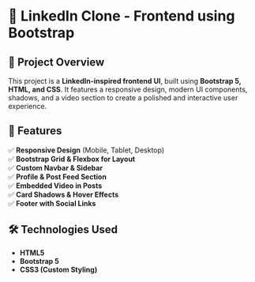 # 🔗 LinkedIn Clone - Frontend using Bootstrap  

## 📌 Project Overview  
This project is a **LinkedIn-inspired frontend UI**, built using **Bootstrap 5, HTML, and CSS**. It features a responsive design, modern UI components, shadows, and a video section to create a polished and interactive user experience.  

## 🚀 Features  
✅ **Responsive Design** (Mobile, Tablet, Desktop)  
✅ **Bootstrap Grid & Flexbox for Layout**  
✅ **Custom Navbar & Sidebar**  
✅ **Profile & Post Feed Section**  
✅ **Embedded Video in Posts**  
✅ **Card Shadows & Hover Effects**  
✅ **Footer with Social Links**  

## 🛠️ Technologies Used  
- **HTML5**  
- **Bootstrap 5**  
- **CSS3 (Custom Styling)**  


